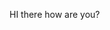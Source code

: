 <div class="container" id="load">
	<div class="row text-center">
	<div class = "centered">
	<div class = "blob-1"></div>
	<div class = "blob-2"></div>
</div>
	</div>
</div>
<div class="container">
	<p>
	    HI there how are you?
	</p>
</div>
